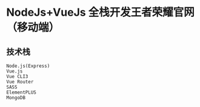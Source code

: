 # NodeJs+VueJs 全栈开发王者荣耀官网（移动端）

## 技术栈

```
Node.js(Express)
Vue.js
Vue CLI3
Vue Router
SASS
ElementPLUS
MongoDB
```